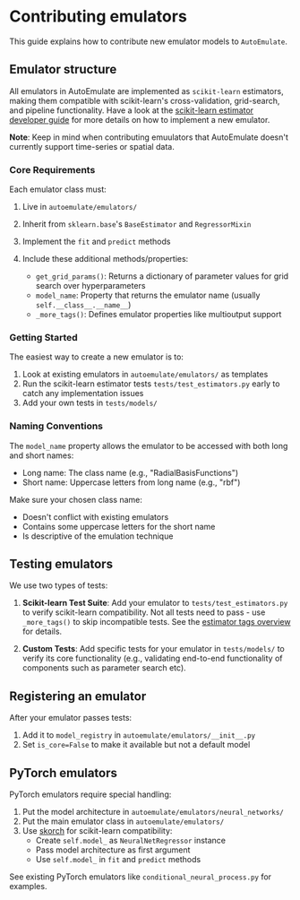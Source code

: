 # Contributing emulators

This guide explains how to contribute new emulator models to `AutoEmulate`.

## Emulator structure

All emulators in AutoEmulate are implemented as `scikit-learn` estimators, making them compatible with scikit-learn's cross-validation, grid-search, and pipeline functionality. Have a look at the [scikit-learn estimator developer guide](https://scikit-learn.org/1.5/developers/develop.html#rolling-your-own-estimator) for more details on how to implement a new emulator.

**Note**: Keep in mind when contributing emuulators that AutoEmulate doesn't currently support time-series or spatial data.

### Core Requirements

Each emulator class must:

1. Live in `autoemulate/emulators/`
2. Inherit from `sklearn.base`'s `BaseEstimator` and `RegressorMixin`
3. Implement the `fit` and `predict` methods
4. Include these additional methods/properties:

   - `get_grid_params()`: Returns a dictionary of parameter values for grid search over hyperparameters
   - `model_name`: Property that returns the emulator name (usually `self.__class__.__name__`)
   - `_more_tags()`: Defines emulator properties like multioutput support

### Getting Started

The easiest way to create a new emulator is to:

1. Look at existing emulators in `autoemulate/emulators/` as templates
2. Run the scikit-learn estimator tests `tests/test_estimators.py` early to catch any implementation issues
3. Add your own tests in `tests/models/`

### Naming Conventions

The `model_name` property allows the emulator to be accessed with both long and short names:

- Long name: The class name (e.g., "RadialBasisFunctions")
- Short name: Uppercase letters from long name (e.g., "rbf")

Make sure your chosen class name:

- Doesn't conflict with existing emulators
- Contains some uppercase letters for the short name
- Is descriptive of the emulation technique

## Testing emulators

We use two types of tests:

1. **Scikit-learn Test Suite**: Add your emulator to `tests/test_estimators.py` to verify scikit-learn compatibility. Not all tests need to pass - use `_more_tags()` to skip incompatible tests. See the [estimator tags overview](https://scikit-learn.org/1.5/developers/develop.html#estimator-tags) for details.

2. **Custom Tests**: Add specific tests for your emulator in `tests/models/` to verify its core functionality (e.g., validating end-to-end functionality of components such as parameter search etc).

## Registering an emulator

After your emulator passes tests:

1. Add it to `model_registry` in `autoemulate/emulators/__init__.py`
2. Set `is_core=False` to make it available but not a default model

## PyTorch emulators

PyTorch emulators require special handling:

1. Put the model architecture in `autoemulate/emulators/neural_networks/`
2. Put the main emulator class in `autoemulate/emulators/`
3. Use [skorch](https://skorch.readthedocs.io/) for scikit-learn compatibility:
   - Create `self.model_` as `NeuralNetRegressor` instance
   - Pass model architecture as first argument
   - Use `self.model_` in `fit` and `predict` methods

See existing PyTorch emulators like `conditional_neural_process.py` for examples.

